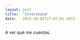 ```yaml
---
layout: post 
title:  "Interesane" 
date:   2015-10-02T17:07:01.207Z 
---
```


A ver qué me cuentas.